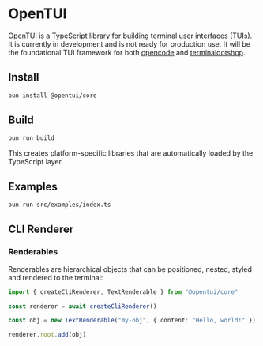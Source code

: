 # OpenTUI

OpenTUI is a TypeScript library for building terminal user interfaces (TUIs). It is currently in
development and is not ready for production use. It will be the foundational TUI framework for both
[opencode](https://opencode.ai) and [terminaldotshop](https://terminal.shop).

## Install

```bash
bun install @opentui/core
```

## Build

```bash
bun run build
```

This creates platform-specific libraries that are automatically loaded by the TypeScript layer.

## Examples

```bash
bun run src/examples/index.ts
```

## CLI Renderer

### Renderables

Renderables are hierarchical objects that can be positioned, nested, styled and rendered to the terminal:

```typescript
import { createCliRenderer, TextRenderable } from "@opentui/core"

const renderer = await createCliRenderer()

const obj = new TextRenderable("my-obj", { content: "Hello, world!" })

renderer.root.add(obj)
```
